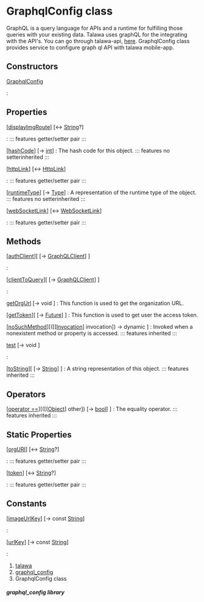 
<div>

# GraphqlConfig class

</div>


GraphQL is a query language for APIs and a runtime for fulfilling those
queries with your existing data. Talawa uses graphQL for the integrating
with the API\'s. You can go through talawa-api,
[here](https://github.com/PalisadoesFoundation/talawa-api).
GraphqlConfig class provides service to configure graph ql API with
talawa mobile-app.



## Constructors

[GraphqlConfig](../services_graphql_config/GraphqlConfig/GraphqlConfig.md)

:   



## Properties

[[displayImgRoute](../services_graphql_config/GraphqlConfig/displayImgRoute.md)] [↔ [String](https://api.flutter.dev/flutter/dart-core/String-class.html)?]

:   ::: features
    getter/setter pair
    :::

[[hashCode](https://api.flutter.dev/flutter/dart-core/Object/hashCode.html)] [→ [int](https://api.flutter.dev/flutter/dart-core/int-class.html)]
:   The hash code for this object.
    ::: features
    no setterinherited
    :::

[[httpLink](../services_graphql_config/GraphqlConfig/httpLink.md)] [↔ [HttpLink](https://pub.dev/documentation/gql_http_link/1.0.1+1/gql_http_link/HttpLink-class.html)]

:   ::: features
    getter/setter pair
    :::

[[runtimeType](https://api.flutter.dev/flutter/dart-core/Object/runtimeType.html)] [→ [Type](https://api.flutter.dev/flutter/dart-core/Type-class.html)]
:   A representation of the runtime type of the object.
    ::: features
    no setterinherited
    :::

[[webSocketLink](../services_graphql_config/GraphqlConfig/webSocketLink.md)] [↔ [WebSocketLink](https://pub.dev/documentation/graphql/5.2.0-beta.9/graphql/WebSocketLink-class.html)]

:   ::: features
    getter/setter pair
    :::



## Methods

[[authClient](../services_graphql_config/GraphqlConfig/authClient.md)][ [→ [GraphQLClient](https://pub.dev/documentation/graphql/5.2.0-beta.9/graphql/GraphQLClient-class.html)] ]

:   

[[clientToQuery](../services_graphql_config/GraphqlConfig/clientToQuery.md)][ [→ [GraphQLClient](https://pub.dev/documentation/graphql/5.2.0-beta.9/graphql/GraphQLClient-class.html)] ]

:   

[getOrgUrl](../services_graphql_config/GraphqlConfig/getOrgUrl.md) [→ void ]
:   This function is used to get the organization URL.

[[getToken](../services_graphql_config/GraphqlConfig/getToken.md)][ [→ [Future](https://api.flutter.dev/flutter/dart-core/Future-class.html)] ]
:   This function is used to get user the access token.

[[noSuchMethod](https://api.flutter.dev/flutter/dart-core/Object/noSuchMethod.html)][([[[Invocation](https://api.flutter.dev/flutter/dart-core/Invocation-class.md)] invocation]) → dynamic ]
:   Invoked when a nonexistent method or property is accessed.
    ::: features
    inherited
    :::

[test](../services_graphql_config/GraphqlConfig/test.md) [→ void ]

:   

[[toString](https://api.flutter.dev/flutter/dart-core/Object/toString.html)][ [→ [String](https://api.flutter.dev/flutter/dart-core/String-class.html)] ]
:   A string representation of this object.
    ::: features
    inherited
    :::



## Operators

[[operator ==](https://api.flutter.dev/flutter/dart-core/Object/operator_equals.html)][([[[Object](https://api.flutter.dev/flutter/dart-core/Object-class.md)] other]) [→ [bool](https://api.flutter.dev/flutter/dart-core/bool-class.html)] ]
:   The equality operator.
    ::: features
    inherited
    :::



## Static Properties

[[orgURI](../services_graphql_config/GraphqlConfig/orgURI.md)] [↔ [String](https://api.flutter.dev/flutter/dart-core/String-class.html)?]

:   ::: features
    getter/setter pair
    :::

[[token](../services_graphql_config/GraphqlConfig/token.md)] [↔ [String](https://api.flutter.dev/flutter/dart-core/String-class.html)?]

:   ::: features
    getter/setter pair
    :::



## Constants

[[imageUrlKey](../services_graphql_config/GraphqlConfig/imageUrlKey-constant.md)] [→ const [String](https://api.flutter.dev/flutter/dart-core/String-class.html)]

:   

[[urlKey](../services_graphql_config/GraphqlConfig/urlKey-constant.md)] [→ const [String](https://api.flutter.dev/flutter/dart-core/String-class.html)]

:   







1.  [talawa](../index.md)
2.  [graphql_config](../services_graphql_config/)
3.  GraphqlConfig class

##### graphql_config library







